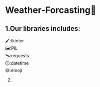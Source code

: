 # Weather-Forcasting🌈

## 1.Our libraries includes: 
  🖌️:tkinter  
  🖼️:PIL  
  🛰️:requests  
  ⏲️:datetime  
  😄:emoji

2.

